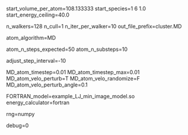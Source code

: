 start_volume_per_atom=108.133333
start_species=1 6 1.0
start_energy_ceiling=40.0

n_walkers=128
n_cull=1
n_iter_per_walker=10
out_file_prefix=cluster.MD

atom_algorithm=MD

atom_n_steps_expected=50
atom_n_substeps=10

adjust_step_interval=-10

MD_atom_timestep=0.01
MD_atom_timestep_max=0.01
MD_atom_velo_perturb=T
MD_atom_velo_randomize=F
MD_atom_velo_perturb_angle=0.1

FORTRAN_model=example_LJ_min_image_model.so
energy_calculator=fortran

rng=numpy

debug=0
